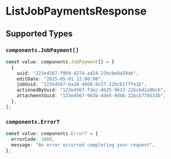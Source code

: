 # ListJobPaymentsResponse


## Supported Types

### `components.JobPayment[]`

```typescript
const value: components.JobPayment[] = [
  {
    uuid: "123e4567-f989-4274-ad24-22bcbe9a59ab",
    editDate: "2025-05-01 12:00:00",
    jobUuid: "123e4567-ba18-4b68-9c27-22bcb2fffe1b",
    actionedByUuid: "123e4567-f3ec-4b25-9613-22bcbd1a0bcb",
    attachmentUuid: "123e4567-9b2b-4de5-9db6-22bcb778533b",
  },
];
```

### `components.ErrorT`

```typescript
const value: components.ErrorT = {
  errorCode: 1000,
  message: "An error occurred completing your request",
};
```

